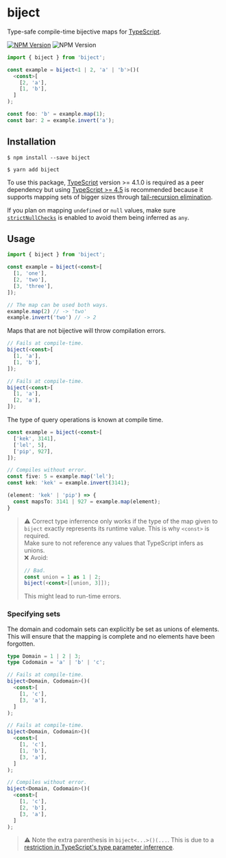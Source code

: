 # biject
Type-safe compile-time bijective maps for [TypeScript](https://www.typescriptlang.org/).

[![NPM Version](https://img.shields.io/npm/v/biject.svg)](https://www.npmjs.com/package/biject)
![NPM Version](https://img.shields.io/npm/dependency-version/biject/peer/typescript)

```typescript
import { biject } from 'biject';

const example = biject<1 | 2, 'a' | 'b'>()(
  <const>[
    [2, 'a'],
    [1, 'b'],
  ]
);

const foo: 'b' = example.map(1);
const bar: 2 = example.invert('a');
```

## Installation
```
$ npm install --save biject
```
```
$ yarn add biject
```

To use this package, [TypeScript](https://www.npmjs.com/package/typescript) version >= 4.1.0 is required as a peer dependency but using [TypeScript >= 4.5](https://github.com/microsoft/TypeScript/releases/tag/v4.5.2) is recommended because it supports mapping sets of bigger sizes through [tail-recursion elimination](https://devblogs.microsoft.com/typescript/announcing-typescript-4-5/#tailrec-conditional).  

If you plan on mapping `undefined` or `null` values, make sure [`strictNullChecks`](https://www.typescriptlang.org/tsconfig#strictNullChecks) is enabled to avoid them being inferred as `any`.

## Usage
```typescript
import { biject } from 'biject';

const example = biject(<const>[
  [1, 'one'],
  [2, 'two'],
  [3, 'three'],
]);

// The map can be used both ways.
example.map(2) // -> 'two'
example.invert('two') // -> 2
```

Maps that are not bijective will throw compilation errors.
```typescript
// Fails at compile-time.
biject(<const>[
  [1, 'a'],
  [1, 'b'],
]);

// Fails at compile-time.
biject(<const>[
  [1, 'a'],
  [2, 'a'],
]);
```

The type of query operations is known at compile time.
```typescript
const example = biject(<const>[
  ['kek', 3141],
  ['lel', 5],
  ['pip', 927],
]);

// Compiles without error.
const five: 5 = example.map('lel');
const kek: 'kek' = example.invert(3141);

(element: 'kek' | 'pip') => {
  const mapsTo: 3141 | 927 = example.map(element);
}
```
> :warning: Correct type inferrence only works if the type of the map given to `biject` exactly represents its runtime value. This is why `<const>` is required.  
> Make sure to not reference any values that TypeScript infers as unions.  
> :x: Avoid:
> ```typescript
> // Bad.
> const union = 1 as 1 | 2;
> biject(<const>[[union, 3]]);
> ```
> This might lead to run-time errors.

### Specifying sets
The domain and codomain sets can explicitly be set as unions of elements. This will ensure that the mapping is complete and no elements have been forgotten.
```typescript
type Domain = 1 | 2 | 3;
type Codomain = 'a' | 'b' | 'c';

// Fails at compile-time.
biject<Domain, Codomain>()(
  <const>[
    [1, 'c'],
    [3, 'a'],
  ]
);

// Fails at compile-time.
biject<Domain, Codomain>()(
  <const>[
    [1, 'c'],
    [1, 'b'],
    [3, 'a'],
  ]
);

// Compiles without error.
biject<Domain, Codomain>()(
  <const>[
    [1, 'c'],
    [2, 'b'],
    [3, 'a'],
  ]
);
```
> :warning: Note the extra parenthesis in `biject<...>()(...`. This is due to a [restriction in TypeScript's type parameter inferrence](https://github.com/microsoft/TypeScript/issues/10571).
